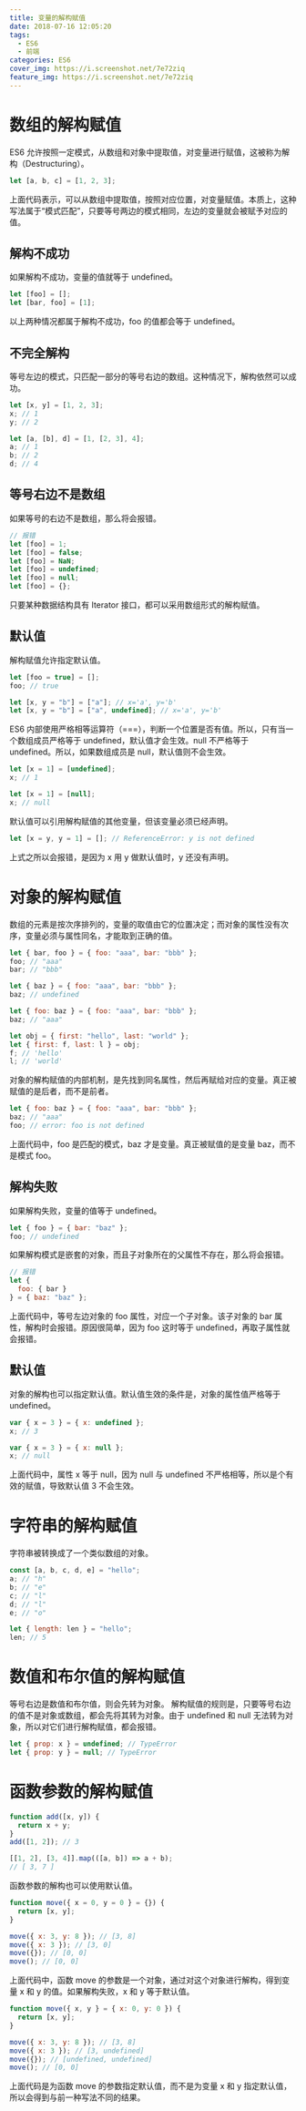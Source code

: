 ```yaml
---
title: 变量的解构赋值
date: 2018-07-16 12:05:20
tags:
  - ES6
  - 前端
categories: ES6
cover_img: https://i.screenshot.net/7e72ziq
feature_img: https://i.screenshot.net/7e72ziq
---
```


# 数组的解构赋值

ES6 允许按照一定模式，从数组和对象中提取值，对变量进行赋值，这被称为解构（Destructuring）。

<!-- more -->

```javascript
let [a, b, c] = [1, 2, 3];
```

上面代码表示，可以从数组中提取值，按照对应位置，对变量赋值。本质上，这种写法属于“模式匹配”，只要等号两边的模式相同，左边的变量就会被赋予对应的值。

## 解构不成功

如果解构不成功，变量的值就等于 undefined。

```javascript
let [foo] = [];
let [bar, foo] = [1];
```

以上两种情况都属于解构不成功，foo 的值都会等于 undefined。

## 不完全解构

等号左边的模式，只匹配一部分的等号右边的数组。这种情况下，解构依然可以成功。

```javascript
let [x, y] = [1, 2, 3];
x; // 1
y; // 2

let [a, [b], d] = [1, [2, 3], 4];
a; // 1
b; // 2
d; // 4
```

## 等号右边不是数组

如果等号的右边不是数组，那么将会报错。

```javascript
// 报错
let [foo] = 1;
let [foo] = false;
let [foo] = NaN;
let [foo] = undefined;
let [foo] = null;
let [foo] = {};
```

只要某种数据结构具有 Iterator 接口，都可以采用数组形式的解构赋值。

## 默认值

解构赋值允许指定默认值。

```javascript
let [foo = true] = [];
foo; // true

let [x, y = "b"] = ["a"]; // x='a', y='b'
let [x, y = "b"] = ["a", undefined]; // x='a', y='b'
```

ES6 内部使用严格相等运算符（===），判断一个位置是否有值。所以，只有当一个数组成员严格等于 undefined，默认值才会生效。null 不严格等于 undefined。所以，如果数组成员是 null，默认值则不会生效。

```javascript
let [x = 1] = [undefined];
x; // 1

let [x = 1] = [null];
x; // null
```

默认值可以引用解构赋值的其他变量，但该变量必须已经声明。

```javascript
let [x = y, y = 1] = []; // ReferenceError: y is not defined
```

上式之所以会报错，是因为 x 用 y 做默认值时，y 还没有声明。

# 对象的解构赋值

数组的元素是按次序排列的，变量的取值由它的位置决定；而对象的属性没有次序，变量必须与属性同名，才能取到正确的值。

```javascript
let { bar, foo } = { foo: "aaa", bar: "bbb" };
foo; // "aaa"
bar; // "bbb"

let { baz } = { foo: "aaa", bar: "bbb" };
baz; // undefined

let { foo: baz } = { foo: "aaa", bar: "bbb" };
baz; // "aaa"

let obj = { first: "hello", last: "world" };
let { first: f, last: l } = obj;
f; // 'hello'
l; // 'world'
```

对象的解构赋值的内部机制，是先找到同名属性，然后再赋给对应的变量。真正被赋值的是后者，而不是前者。

```javascript
let { foo: baz } = { foo: "aaa", bar: "bbb" };
baz; // "aaa"
foo; // error: foo is not defined
```

上面代码中，foo 是匹配的模式，baz 才是变量。真正被赋值的是变量 baz，而不是模式 foo。

## 解构失败

如果解构失败，变量的值等于 undefined。

```javascript
let { foo } = { bar: "baz" };
foo; // undefined
```

如果解构模式是嵌套的对象，而且子对象所在的父属性不存在，那么将会报错。

```javascript
// 报错
let {
  foo: { bar }
} = { baz: "baz" };
```

上面代码中，等号左边对象的 foo 属性，对应一个子对象。该子对象的 bar 属性，解构时会报错。原因很简单，因为 foo 这时等于 undefined，再取子属性就会报错。

## 默认值

对象的解构也可以指定默认值。默认值生效的条件是，对象的属性值严格等于 undefined。

```javascript
var { x = 3 } = { x: undefined };
x; // 3

var { x = 3 } = { x: null };
x; // null
```

上面代码中，属性 x 等于 null，因为 null 与 undefined 不严格相等，所以是个有效的赋值，导致默认值 3 不会生效。

# 字符串的解构赋值

字符串被转换成了一个类似数组的对象。

```javascript
const [a, b, c, d, e] = "hello";
a; // "h"
b; // "e"
c; // "l"
d; // "l"
e; // "o"

let { length: len } = "hello";
len; // 5
```

# 数值和布尔值的解构赋值

等号右边是数值和布尔值，则会先转为对象。
解构赋值的规则是，只要等号右边的值不是对象或数组，都会先将其转为对象。由于 undefined 和 null 无法转为对象，所以对它们进行解构赋值，都会报错。

```javascript
let { prop: x } = undefined; // TypeError
let { prop: y } = null; // TypeError
```

# 函数参数的解构赋值

```javascript
function add([x, y]) {
  return x + y;
}
add([1, 2]); // 3

[[1, 2], [3, 4]].map(([a, b]) => a + b);
// [ 3, 7 ]
```

函数参数的解构也可以使用默认值。

```javascript
function move({ x = 0, y = 0 } = {}) {
  return [x, y];
}

move({ x: 3, y: 8 }); // [3, 8]
move({ x: 3 }); // [3, 0]
move({}); // [0, 0]
move(); // [0, 0]
```

上面代码中，函数 move 的参数是一个对象，通过对这个对象进行解构，得到变量 x 和 y 的值。如果解构失败，x 和 y 等于默认值。

```javascript
function move({ x, y } = { x: 0, y: 0 }) {
  return [x, y];
}

move({ x: 3, y: 8 }); // [3, 8]
move({ x: 3 }); // [3, undefined]
move({}); // [undefined, undefined]
move(); // [0, 0]
```

上面代码是为函数 move 的参数指定默认值，而不是为变量 x 和 y 指定默认值，所以会得到与前一种写法不同的结果。
